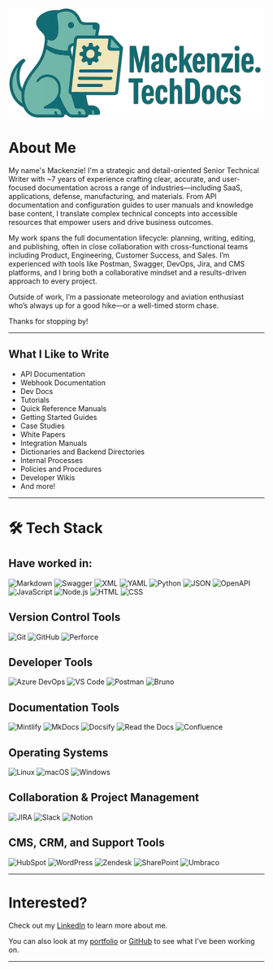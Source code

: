 ![Mackenzie.TechDocs](img/mackenzie-docs.png)
# About Me
My name's Mackenzie! I'm a strategic and detail-oriented Senior Technical Writer with ~7 years of experience crafting clear, accurate, and user-focused documentation across a range of industries—including SaaS, applications, defense, manufacturing, and materials. From API documentation and configuration guides to user manuals and knowledge base content, I translate complex technical concepts into accessible resources that empower users and drive business outcomes.

My work spans the full documentation lifecycle: planning, writing, editing, and publishing, often in close collaboration with cross-functional teams including Product, Engineering, Customer Success, and Sales. I’m experienced with tools like Postman, Swagger, DevOps, Jira, and CMS platforms, and I bring both a collaborative mindset and a results-driven approach to every project.

Outside of work, I’m a passionate meteorology and aviation enthusiast who’s always up for a good hike—or a well-timed storm chase.

Thanks for stopping by!

---

## What I Like to Write
- API Documentation
- Webhook Documentation
- Dev Docs
- Tutorials
- Quick Reference Manuals
- Getting Started Guides
- Case Studies
- White Papers
- Integration Manuals
- Dictionaries and Backend Directories
- Internal Processes
- Policies and Procedures
- Developer Wikis
- And more!

---

# 🛠 Tech Stack

## **Have worked in:**

  <img alt="Markdown" src="https://img.shields.io/badge/Markdown-4A4A4A?logo=markdown&logoColor=white" />
  <img alt="Swagger" src="https://img.shields.io/badge/Swagger-85EA2D?logo=swagger&logoColor=black" />
  <img alt="XML" src="https://img.shields.io/badge/XML-00618A?logo=xml&logoColor=white" />
  <img alt="YAML" src="https://img.shields.io/badge/YAML-CB171E?logo=yaml&logoColor=white" />
  <img alt="Python" src="https://img.shields.io/badge/Python-3776AB?logo=python&logoColor=white" />
  <img alt="JSON" src="https://img.shields.io/badge/JSON-292929?logo=json&logoColor=white" />
  <img alt="OpenAPI" src="https://img.shields.io/badge/OpenAPI-6BA539?logo=openapiinitiative&logoColor=white" />
  <img alt="JavaScript" src="https://img.shields.io/badge/JavaScript-F7DF1E?logo=javascript&logoColor=black" />
  <img alt="Node.js" src="https://img.shields.io/badge/Node.js-339933?logo=nodedotjs&logoColor=white" />
  <img alt="HTML" src="https://img.shields.io/badge/HTML-E34F26?logo=html5&logoColor=white" />
  <img alt="CSS" src="https://img.shields.io/badge/CSS-1572B6?logo=css&logoColor=white" />


## **Version Control Tools**

  <img alt="Git" src="https://img.shields.io/badge/Git-F05032?logo=git&logoColor=white" />
  <img alt="GitHub" src="https://img.shields.io/badge/GitHub-181717?logo=github&logoColor=white" />
  <img alt="Perforce" src="https://img.shields.io/badge/Perforce-005CAB?logo=perforce&logoColor=white" />


## **Developer Tools**

  <img alt="Azure DevOps" src="https://img.shields.io/badge/Azure%20DevOps-0078D7?logo=azure&logoColor=white" />
  <img alt="VS Code" src="https://img.shields.io/badge/VS%20Code-5C2D91?logo=visualstudiocode&logoColor=white" />
  <img alt="Postman" src="https://img.shields.io/badge/Postman-FF6C37?logo=postman&logoColor=white" /> 
  <img alt="Bruno" src="https://img.shields.io/badge/Bruno-2D2D2D?logo=bruno&logoColor=white" />


## **Documentation Tools**

  <img alt="Mintlify" src="https://img.shields.io/badge/Mintlify-171C8F?logo=mintlify&logoColor=white" /> 
  <img alt="MkDocs" src="https://img.shields.io/badge/MkDocs-000000?logo=materialformkdocs&logoColor=white" />
  <img alt="Docsify" src="https://img.shields.io/badge/Docsify-3EAF7C?logo=docsify&logoColor=white" />
  <img alt="Read the Docs" src="https://img.shields.io/badge/Read_the_Docs-8CA1AF?logo=readthedocs&logoColor=white" />
  <img alt="Confluence" src="https://img.shields.io/badge/Confluence-172B4D?logo=confluence&logoColor=white" />


## **Operating Systems**

  <img alt="Linux" src="https://img.shields.io/badge/Linux-FCC624?logo=linux&logoColor=black" />
  <img alt="macOS" src="https://img.shields.io/badge/macOS-000000?logo=apple&logoColor=white" />
  <img alt="Windows" src="https://img.shields.io/badge/Windows-0078D6?logo=windows&logoColor=white" />


## **Collaboration & Project Management**

  <img alt="JIRA" src="https://img.shields.io/badge/JIRA-0052CC?logo=jira&logoColor=white" />
  <img alt="Slack" src="https://img.shields.io/badge/Slack-4A154B?logo=slack&logoColor=white" />
  <img alt="Notion" src="https://img.shields.io/badge/Notion-000000?logo=notion&logoColor=white" />


## **CMS, CRM, and Support Tools**

  <img alt="HubSpot" src="https://img.shields.io/badge/HubSpot-FF7A59?logo=hubspot&logoColor=white" />
  <img alt="WordPress" src="https://img.shields.io/badge/WordPress-21759B?logo=wordpress&logoColor=white" />
  <img alt="Zendesk" src="https://img.shields.io/badge/Zendesk-03363D?logo=zendesk&logoColor=white" />
  <img alt="SharePoint" src="https://img.shields.io/badge/SharePoint-0078D4?logo=microsoftsharepoint&logoColor=white" />
  <img alt="Umbraco" src="https://img.shields.io/badge/Umbraco-3544B1?logo=umbraco&logoColor=white" />


---

# Interested?
Check out my [LinkedIn](https://www.linkedin.com/in/mackenzieoc) to learn more about me.

You can also look at my [portfolio](https://www.mackenziesobrien.com) or [GitHub](https://www.github.com/mso-docs) to see what I've been working on.

---
